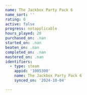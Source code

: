 ```yaml
---
name: The Jackbox Party Pack 6
name_sort: ''
rating: 0
active: false
progress: notapplicable
hours_played: 20
purchased_on: .nan
started_on: .nan
beaten_on: .nan
completed_on: .nan
mastered_on: .nan
identifiers:
  - type: steam
    appid: '1005300'
    name: The Jackbox Party Pack 6
    synced_on: '2024-10-04'

---
```

